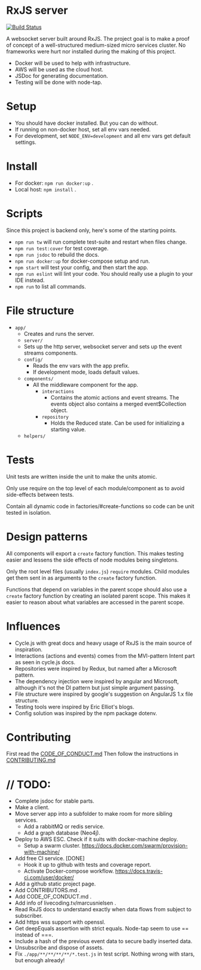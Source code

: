 # RxJS server
[![Build Status](https://travis-ci.org/marcusnielsen/rxjs-server.svg?branch=master)](https://travis-ci.org/marcusnielsen/rxjs-server)

A websocket server built around RxJS.
The project goal is to make a proof of concept of a well-structured medium-sized micro services cluster.
No frameworks were hurt nor installed during the making of this project.

* Docker will be used to help with infrastructure.
* AWS will be used as the cloud host.
* JSDoc for generating documentation.
* Testing will be done with node-tap.

# Setup
* You should have docker installed. But you can do without.
* If running on non-docker host, set all env vars needed.
* For development, set `NODE_ENV=development` and all env vars get default settings.

# Install
* For docker: `npm run docker:up` .
* Local host: `npm install` .

# Scripts
Since this project is backend only, here's some of the starting points.
* `npm run tw` will run complete test-suite and restart when files change.
* `npm run test:cover` for test coverage.
* `npm run jsdoc` to rebuild the docs.
* `npm run docker:up` for docker-compose setup and run.
* `npm start` will test your config, and then start the app.
* `npm run eslint` will lint your code. You should really use a plugin to your IDE instead.
* `npm run` to list all commands.

# File structure
* `app/`
  * Creates and runs the server.
  * `server/`
  * Sets up the http server, websocket server and sets up the event streams components.
  * `config/`
    * Reads the env vars with the app prefix.
    * If development mode, loads default values.
  * `components/`
    * All the middleware component for the app.
      * `interactions`
        * Contains the atomic actions and event streams. The events object also contains a merged event$Collection object.
      * `repository`
        * Holds the Reduced state. Can be used for initializing a starting value.
  * `helpers/`

# Tests
Unit tests are written inside the unit to make the units atomic.

Only use require on the top level of each module/component as to avoid side-effects between tests.

Contain all dynamic code in factories/#create-functions so code can be unit tested in isolation.

# Design patterns
All components will export a `create` factory function. This makes testing easier and lessens the side effects of node modules being singletons.

Only the root level files (usually `index.js`) `require` modules. Child modules get them sent in as arguments to the `create` factory function.

Functions that depend on variables in the parent scope should also use a `create` factory function by creating an isolated parent scope.
This makes it easier to reason about what variables are accessed in the parent scope.

# Influences
* Cycle.js with great docs and heavy usage of RxJS is the main source of inspiration.
* Interactions (actions and events) comes from the MVI-pattern Intent part as seen in cycle.js docs.
* Repositories were inspired by Redux, but named after a Microsoft pattern.
* The dependency injection were inspired by angular and Microsoft, although it's not the DI pattern but just simple argument passing.
* File structure were inspired by google's suggestion on AngularJS 1.x file structure.
* Testing tools were inspired by Eric Elliot's blogs.
* Config solution was inspired by the npm package dotenv.

# Contributing
First read the [CODE_OF_CONDUCT.md](CODE_OF_CONDUCT.md)
Then follow the instructions in [CONTRIBUTING.md](CONTRIBUTING.md)

# // TODO:
* Complete jsdoc for stable parts.
* Make a client.
* Move server app into a subfolder to make room for more sibling services.
  * Add a rabbitMQ or redis service.
  * Add a graph database (Neo4j).
* Deploy to AWS ESC. Check if it suits with docker-machine deploy.
  * Setup a swarm cluster. https://docs.docker.com/swarm/provision-with-machine/
* Add free CI service. [DONE]
  * Hook it up to github with tests and coverage report.
  * Activate Docker-compose workflow. https://docs.travis-ci.com/user/docker/
* Add a github static project page.
* Add CONTRIBUTORS.md .
* Add CODE_OF_CONDUCT.md .
* Add info of livecoding.tv/marcusnielsen .
* Read RxJS docs to understand exactly when data flows from subject to subscriber.
* Add https wss support with openssl.
* Get deepEquals assertion with strict equals. Node-tap seem to use == instead of ===.
* Include a hash of the previous event data to secure badly inserted data.
* Unsubscribe and dispose of assets.
* Fix `./app/**/**/**/**/*.test.js` in test script. Nothing wrong with stars, but enough already!
